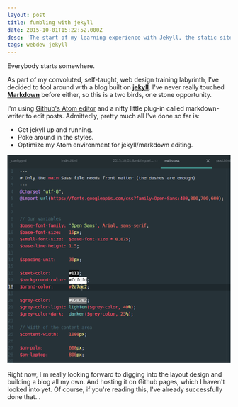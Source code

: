 ```yaml
---
layout: post
title: fumbling with jekyll
date: 2015-10-01T15:22:52.000Z
desc: 'The start of my learning experience with Jekyll, the static site generator.'
tags: webdev jekyll
---
```


Everybody starts somewhere.

As part of my convoluted, self-taught, web design training labyrinth, I've decided to fool around with a blog built on [**jekyll**](https://jekyllrb.com/). I've never really touched [**Markdown**](http://whatismarkdown.com) before either, so this is a two birds, one stone opportunity.

I'm using [Github's Atom editor](http://www.atom.io) and a nifty little plug-in called markdown-writer to edit posts. Admittedly, pretty much all I've done so far is:
- Get jekyll up and running.
- Poke around in the styles.
- Optimize my Atom environment for jekyll/markdown editing.

![changing my blog font to open sans](\assets\opensans_editing.png)

Right now, I'm really looking forward to digging into the layout design and building a blog all my own. And hosting it on Github pages, which I haven't looked into yet. Of course, if you're reading this, I've already successfully done that...
